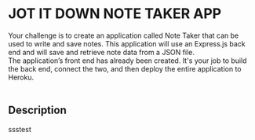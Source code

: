# JOT IT DOWN NOTE TAKER APP
Your challenge is to create an application called Note Taker that can be used to write and save notes. This application will use an Express.js back end and will save and retrieve note data from a JSON file.<br>
The application’s front end has already been created. It's your job to build the back end, connect the two, and then deploy the entire application to Heroku.<br><br>

## Description
ssstest
